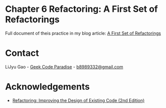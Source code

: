 # Chapter 6 Refactoring: A First Set of Refactorings

Full document of theis practice in my blog article: 
[A First Set of Refactorings](todo)

# Contact

LiJyu Gao - [Geek Code Paradise](http://geekcodeparadise.com/) - b8989332@gmail.com


# Acknowledgements
* [Refactoring: Improving the Design of Existing Code (2nd Edition)](https://www.amazon.com/-/zh_TW/Martin-Fowler/dp/0134757599?keywords=refactoring&qid=1642347343&s=books&sprefix=refa%2Cstripbooks-intl-ship%2C274&sr=1-1&linkCode=ll1&tag=glj89893320b-20&linkId=b83e6f68a88a4955b9412edc799774c0&language=zh_TW&ref_=as_li_ss_tl)
